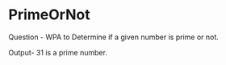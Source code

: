 # PrimeOrNot
Question - WPA to Determine if a given number is prime or not.

Output- 31 is a prime number.

